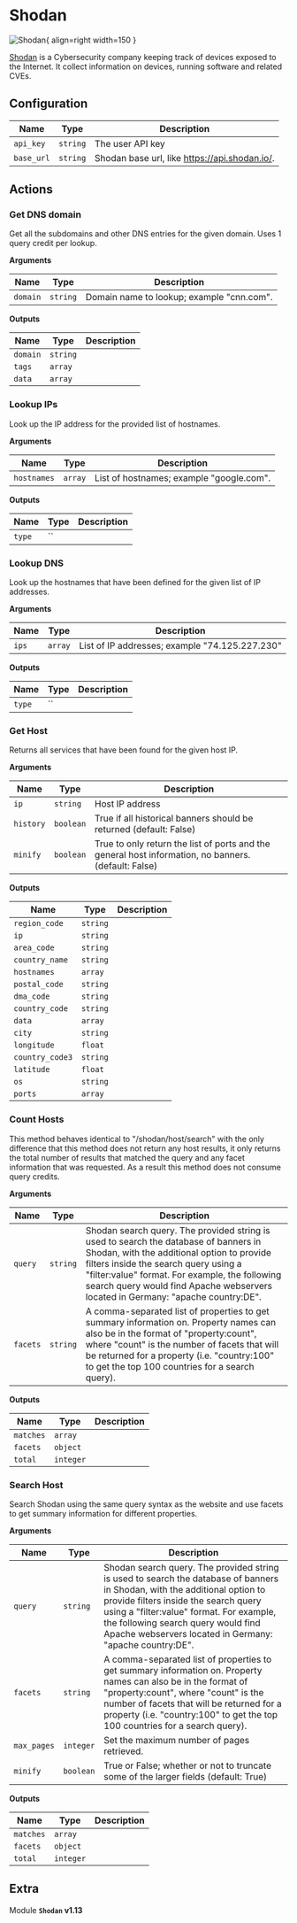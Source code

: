 # Shodan

![Shodan](/assets/playbooks/library/shodan.png){ align=right width=150 }

[Shodan](https://www.shodan.io/) is a Cybersecurity company keeping track of devices exposed to the Internet. It collect information on devices, running software and related CVEs.

## Configuration

| Name      |  Type   |  Description  |
| --------- | ------- | --------------------------- |
| `api_key` | `string` | The user API key |
| `base_url` | `string` | Shodan base url, like https://api.shodan.io/. |

## Actions

### Get DNS domain

Get all the subdomains and other DNS entries for the given domain. Uses 1 query credit per lookup.

**Arguments**

| Name      |  Type   |  Description  |
| --------- | ------- | --------------------------- |
| `domain` | `string` | Domain name to lookup; example "cnn.com". |


**Outputs**

| Name      |  Type   |  Description  |
| --------- | ------- | --------------------------- |
| `domain` | `string` |  |
| `tags` | `array` |  |
| `data` | `array` |  |

### Lookup IPs

Look up the IP address for the provided list of hostnames.

**Arguments**

| Name      |  Type   |  Description  |
| --------- | ------- | --------------------------- |
| `hostnames` | `array` | List of hostnames; example "google.com". |


**Outputs**

| Name      |  Type   |  Description  |
| --------- | ------- | --------------------------- |
| `type` | `` |  |

### Lookup DNS

Look up the hostnames that have been defined for the given list of IP addresses.

**Arguments**

| Name      |  Type   |  Description  |
| --------- | ------- | --------------------------- |
| `ips` | `array` | List of IP addresses; example "74.125.227.230" |


**Outputs**

| Name      |  Type   |  Description  |
| --------- | ------- | --------------------------- |
| `type` | `` |  |

### Get Host

Returns all services that have been found for the given host IP.

**Arguments**

| Name      |  Type   |  Description  |
| --------- | ------- | --------------------------- |
| `ip` | `string` | Host IP address |
| `history` | `boolean` | True if all historical banners should be returned (default: False)  |
| `minify` | `boolean` | True to only return the list of ports and the general host information, no banners. (default: False)  |


**Outputs**

| Name      |  Type   |  Description  |
| --------- | ------- | --------------------------- |
| `region_code` | `string` |  |
| `ip` | `string` |  |
| `area_code` | `string` |  |
| `country_name` | `string` |  |
| `hostnames` | `array` |  |
| `postal_code` | `string` |  |
| `dma_code` | `string` |  |
| `country_code` | `string` |  |
| `data` | `array` |  |
| `city` | `string` |  |
| `longitude` | `float` |  |
| `country_code3` | `string` |  |
| `latitude` | `float` |  |
| `os` | `string` |  |
| `ports` | `array` |  |

### Count Hosts

This method behaves identical to "/shodan/host/search" with the only difference that this method does not return any host results, it only returns the total number of results that matched the query and any facet information that was requested. As a result this method does not consume query credits.

**Arguments**

| Name      |  Type   |  Description  |
| --------- | ------- | --------------------------- |
| `query` | `string` | Shodan search query. The provided string is used to search the database of banners in Shodan, with the additional option to provide filters inside the search query using a "filter:value" format. For example, the following search query would find Apache webservers located in Germany: "apache country:DE". |
| `facets` | `string` | A comma-separated list of properties to get summary information on. Property names can also be in the format of "property:count", where "count" is the number of facets that will be returned for a property (i.e. "country:100" to get the top 100 countries for a search query). |


**Outputs**

| Name      |  Type   |  Description  |
| --------- | ------- | --------------------------- |
| `matches` | `array` |  |
| `facets` | `object` |  |
| `total` | `integer` |  |

### Search Host

Search Shodan using the same query syntax as the website and use facets to get summary information for different properties.

**Arguments**

| Name      |  Type   |  Description  |
| --------- | ------- | --------------------------- |
| `query` | `string` | Shodan search query. The provided string is used to search the database of banners in Shodan, with the additional option to provide filters inside the search query using a "filter:value" format. For example, the following search query would find Apache webservers located in Germany: "apache country:DE".  |
| `facets` | `string` | A comma-separated list of properties to get summary information on. Property names can also be in the format of "property:count", where "count" is the number of facets that will be returned for a property (i.e. "country:100" to get the top 100 countries for a search query). |
| `max_pages` | `integer` | Set the maximum number of pages retrieved. |
| `minify` | `boolean` | True or False; whether or not to truncate some of the larger fields (default: True)  |


**Outputs**

| Name      |  Type   |  Description  |
| --------- | ------- | --------------------------- |
| `matches` | `array` |  |
| `facets` | `object` |  |
| `total` | `integer` |  |


## Extra

Module **`Shodan` v1.13**